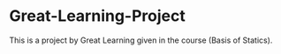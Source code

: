 # Great-Learning-Project
This is a project by Great Learning given in  the course (Basis of Statics).
